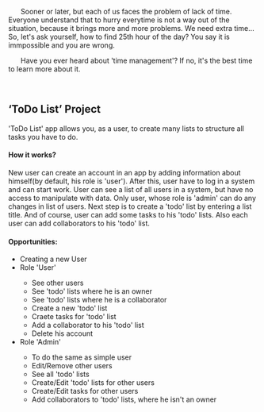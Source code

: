 <!DOCTYPE html>
<html lang="en">
   <head>
	<meta charset="UTF-8">
   </head>
   <body>
		<p style="text-indent: 25px;">
		Sooner or later, but each of us faces the problem of lack of time. 
		Everyone understand that to hurry everytime is not a way out of the situation, because it brings more and more problems. 
		We need extra time... So, let's ask yourself, how to find  25th hour of the day? You say it is immpossible and you are wrong.</p>
		<p style="text-indent: 25px;">
		Have you ever heard about 'time management'? 
		If no, it's the best time to learn more about it.
		</p>
		<br/>
		<h2>‘ToDo List’ Project</h2>
		<p>'ToDo List' app allows you, as a user, to create many lists to structure all tasks you have to do.</p>
		<h4>How it works?</h4>
		<div>New user can create an account in an app by adding information about himself(by default, his role is 'user').   
		After this, user have to log in a system and can start work.
		User can see a list of all users in a system, but have no access to manipulate with data. 
		Only user, whose role is 'admin' can do any changes in list of users. 
		Next step is to create a 'todo' list by entering a list title.
		And of course, user can add some tasks to his 'todo' lists. Also each user can add collaborators to his 'todo' list.
		</div>
		<h4>Opportunities:</h4>
		<ul>
			<li>Creating a new User</li>
			<li>Role 'User'</li>
			<ul>
				<li>See other users</li>
				<li>See 'todo' lists where he is an owner</li>
				<li>See 'todo' lists where he is a collaborator</li>
				<li>Create a new 'todo' list</li>
				<li>Craete tasks for 'todo' list</li>
				<li>Add a collaborator to his 'todo' list</li>
				<li>Delete his account</li>
			</ul>
			<li>Role 'Admin'</li>
			<ul>
				<li>To do the same as simple user</li>
				<li>Edit/Remove other users</li>
				<li>See all 'todo' lists</li>
				<li>Create/Edit 'todo' lists for other users</li>
				<li>Create/Edit tasks for other users</li>
				<li>Add collaborators to 'todo' lists, where he isn't an owner</li>
			</ul>
		</ul>
   </body>
</html>
